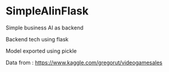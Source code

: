 # SimpleAIinFlask
Simple business AI as backend

Backend tech using flask

Model exported using pickle

Data from : https://www.kaggle.com/gregorut/videogamesales

